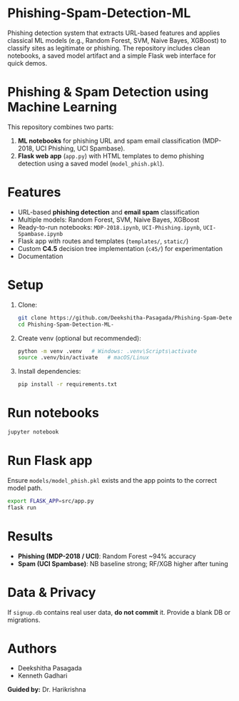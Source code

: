 # Phishing-Spam-Detection-ML
Phishing detection system that extracts URL-based features and applies classical ML models (e.g., Random Forest, SVM, Naive Bayes, XGBoost) to classify sites as legitimate or phishing. The repository includes clean notebooks, a saved model artifact and a simple Flask web interface for quick demos.

# Phishing & Spam Detection using Machine Learning
This repository combines two parts:
1) **ML notebooks** for phishing URL and spam email classification (MDP-2018, UCI Phishing, UCI Spambase).
2) **Flask web app** (`app.py`) with HTML templates to demo phishing detection using a saved model (`model_phish.pkl`).

# Features
- URL-based **phishing detection** and **email spam** classification
- Multiple models: Random Forest, SVM, Naive Bayes, XGBoost
- Ready-to-run notebooks: `MDP-2018.ipynb`, `UCI-Phishing.ipynb`, `UCI-Spambase.ipynb`
- Flask app with routes and templates (`templates/`, `static/`)
- Custom **C4.5** decision tree implementation (`c45/`) for experimentation
- Documentation

# Setup
1) Clone:
   ```bash
   git clone https://github.com/Deekshitha-Pasagada/Phishing-Spam-Detection-ML-.git
   cd Phishing-Spam-Detection-ML-

2) Create venv (optional but recommended):
   ```bash
   python -m venv .venv   # Windows: .venv\Scripts\activate
   source .venv/bin/activate   # macOS/Linux

3) Install dependencies:
   ```bash
   pip install -r requirements.txt

# Run notebooks
   ```bash
   jupyter notebook
   ```
# Run Flask app
Ensure `models/model_phish.pkl` exists and the app points to the correct model path.
```bash
export FLASK_APP=src/app.py
flask run
```

# Results
- **Phishing (MDP-2018 / UCI)**: Random Forest ~94% accuracy
- **Spam (UCI Spambase)**: NB baseline strong; RF/XGB higher after tuning

# Data & Privacy
If `signup.db` contains real user data, **do not commit** it. Provide a blank DB or migrations.

# Authors
- Deekshitha Pasagada
- Kenneth Gadhari

**Guided by:** Dr. Harikrishna


